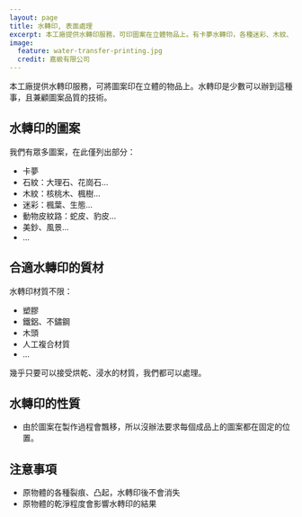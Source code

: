 ```yaml
---
layout: page
title: 水轉印, 表面處理
excerpt: 本工廠提供水轉印服務，可印圖案在立體物品上。有卡夢水轉印，各種迷彩、木紋、石紋、蛇皮、豹皮...
image:
  feature: water-transfer-printing.jpg
  credit: 嘉級有限公司
---
```


本工廠提供水轉印服務，可將圖案印在立體的物品上。水轉印是少數可以辦到這種事，且兼顧圖案品質的技術。

## 水轉印的圖案

我們有眾多圖案，在此僅列出部分：

* 卡夢
* 石紋：大理石、花崗石...
* 木紋：核桃木、楓樹...
* 迷彩：楓葉、生態...
* 動物皮紋路：蛇皮、豹皮...
* 美鈔、風景...
* ...

## 合適水轉印的質材

水轉印材質不限：

* 塑膠
* 鐵鋁、不鏽鋼
* 木頭
* 人工複合材質
* ...

幾乎只要可以接受烘乾、浸水的材質，我們都可以處理。

## 水轉印的性質

* 由於圖案在製作過程會飄移，所以沒辦法要求每個成品上的圖案都在固定的位置。

## 注意事項

* 原物體的各種裂痕、凸起，水轉印後不會消失
* 原物體的乾淨程度會影響水轉印的結果
